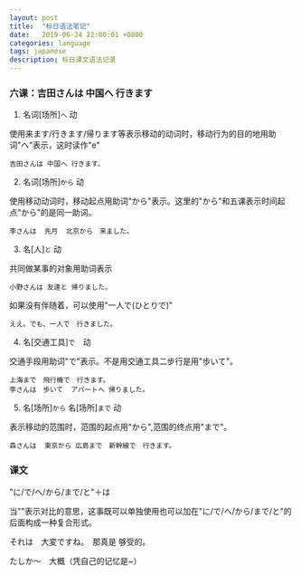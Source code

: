 ```yaml
---
layout: post
title:  "标日语法笔记"
date:   2019-06-24 22:00:01 +0800
categories: language
tags: japanese
description: 标日课文语法记录
---
```

### 六课：吉田さんは 中国へ 行きます

1. 名词[场所]`へ` 动

使用来ます/行きます/帰ります等表示移动的动词时，移动行为的目的地用助词"へ"表示，这时读作"e"

    吉田さんは 中国へ 行きます。

2. 名词[场所]`から` 动

使用移动动词时，移动起点用助词"から"表示。这里的"から"和五课表示时间起点"から"的是同一助词。

    李さんは  先月  北京から　来ました。

3. 名[人]`と` 动

共同做某事的对象用助词表示

    小野さんは 友達と 帰りました。

如果没有伴随着，可以使用"一人で(ひとりで)"

    ええ。でも、一人で　行きました。

4. 名[交通工具]`で`　动

交通手段用助词"で"表示。不是用交通工具二步行是用"歩いて"。

    上海まで　飛行機で　行きます。
    李さんは　歩いて  アパートへ 帰りました。

5. 名[场所]`から` 名[场所]`まで` 动

表示移动的范围时，范围的起点用"から",范围的终点用"まで"。

    森さんは  東京から 広島まで　新幹線で　行きます。

### 课文

"に/で/へ/から/まで/と"＋は

当""表示对比的意思，这事既可以单独使用也可以加在"に/で/へ/から/まで/と"的后面构成一种复合形式。

それは　大変ですね。　那真是 够受的。

たしか～　大概（凭自己的记忆是~）
